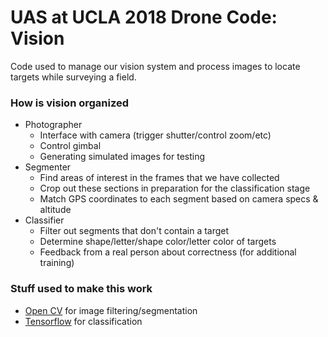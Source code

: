 # UAS at UCLA 2018 Drone Code: Vision
Code used to manage our vision system and process images to locate targets
while surveying a field.

### How is vision organized
 * Photographer
    * Interface with camera (trigger shutter/control zoom/etc)
    * Control gimbal
    * Generating simulated images for testing
 * Segmenter
    * Find areas of interest in the frames that we have collected
    * Crop out these sections in preparation for the classification stage
    * Match GPS coordinates to each segment based on camera specs & altitude
 * Classifier
    * Filter out segments that don't contain a target
    * Determine shape/letter/shape color/letter color of targets
    * Feedback from a real person about correctness (for additional training)

### Stuff used to make this work
 * [Open CV](https://github.com/opencv/opencv) for image filtering/segmentation
 * [Tensorflow](https://github.com/tensorflow/tensorflow) for classification

